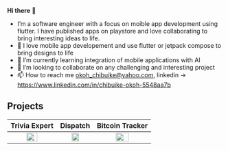 <b>Hi there</b> 👋 
- I’m a software engineer with a focus on moible app development using flutter. I have published apps on playstore and love collaborating to bring interesting ideas to life.
- 👀 I love mobile app developement and use flutter or jetpack compose to bring designs to life 
- 🌱 I’m currently learning integration of mobile applications with AI
- 💞️ I’m looking to collaborate on any challenging and interesting project
- 📫 How to reach me okoh_chibuike@yahoo.com, linkedin -> https://www.linkedin.com/in/chibuike-okoh-5548aa7b

<!---
chibikes/chibikes is a ✨ special ✨ repository because its `README.md` (this file) appears on your GitHub profile.
You can click the Preview link to take a look at your changes.
--->

<h2>Projects</h2>

| Trivia Expert | Dispatch | Bitcoin Tracker |
|------------------|--------------|---------------------|
|<div align="center"><img src="https://user-images.githubusercontent.com/53054854/192139109-bf19805d-244b-42b8-b52e-9054a15304a3.gif" width="50%" height="50%"/></div>|<div align="center"><img src="https://github.com/chibikes/chibikes/assets/53054854/f3279a56-d833-4336-baae-861c722ae3f4" width="50%" height="50%"/></div>|<div align="center"><img src="https://user-images.githubusercontent.com/53054854/192138552-6c7fc4f3-5054-4179-acaa-98026c8859ca.gif" width="50%" height="50%"/></div>|

